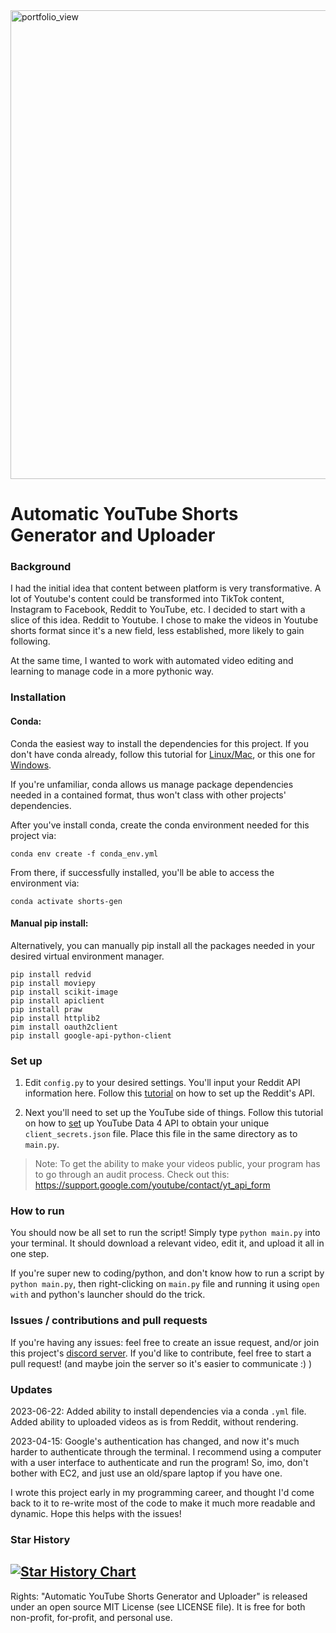 <img width="750" alt="portfolio_view" src="https://construyenpais.com/wp-content/uploads/YouTube-y-Reddit-las-redes-que-mas-crecieron-en-EE.UU-durante-la-pandemia.png">

# Automatic YouTube Shorts Generator and Uploader

### Background
I had the initial idea that content between platform is very transformative. A lot of Youtube's content could be transformed into TikTok content, Instagram to Facebook, Reddit to YouTube, etc. I decided to start with a slice of this idea. Reddit to Youtube. I chose to make the videos in Youtube shorts format since it's a new field, less established, more likely to gain following.

At the same time, I wanted to work with automated video editing and learning to manage code in a more pythonic way.

### Installation
#### Conda:
Conda the easiest way to install the dependencies for this project. If you don't have conda already, follow this tutorial for [Linux/Mac](https://www.youtube.com/watch?v=OH0E7FIHyQo), or this one for [Windows](https://www.youtube.com/watch?v=XCvgyvBFjyM).

If you're unfamiliar, conda allows us manage package dependencies needed in a contained format, thus won't class with other projects' dependencies.

After you've install conda, create the conda environment needed for this project via:
```
conda env create -f conda_env.yml
```

From there, if successfully installed, you'll be able to access the environment via:
```
conda activate shorts-gen
```

#### Manual pip install:
Alternatively, you can manually pip install all the packages needed in your desired virtual environment manager.
```
pip install redvid
pip install moviepy
pip install scikit-image
pip install apiclient
pip install praw
pip install httplib2
pim install oauth2client
pip install google-api-python-client
```

### Set up
1. Edit `config.py` to your desired settings. You'll input your Reddit API information here. Follow this [tutorial](https://youtu.be/NRgfgtzIhBQ?t=50) on how to set up the Reddit's API.

2. Next you'll need to set up the YouTube side of things. Follow this tutorial on how to [set](https://youtu.be/aFwZgth790Q) up YouTube Data 4 API to obtain your unique `client_secrets.json` file. Place this file in the same directory as to `main.py`.

>Note: To get the ability to make your videos public, your program has to go through an audit process. Check out this: https://support.google.com/youtube/contact/yt_api_form 

### How to run
You should now be all set to run the script! Simply type `python main.py` into your terminal. It should download a relevant video, edit it, and upload it all in one step.

If you're super new to coding/python, and don't know how to run a script by `python main.py`, then right-clicking on `main.py` file and running it using `open with` and python's launcher should do the trick.

### Issues / contributions and pull requests
If you're having any issues: feel free to create an issue request, and/or join this project's [discord server](https://discord.gg/tyxuTJtUKJ).
If you'd like to contribute, feel free to start a pull request! (and maybe join the server so it's easier to communicate :) )

### Updates
2023-06-22:
Added ability to install dependencies  via a conda `.yml` file.
Added ability to uploaded videos as is from Reddit, without rendering.

2023-04-15:
Google's authentication has changed, and now it's much harder to authenticate through the terminal. I recommend using a computer with a user interface to authenticate and run the program! So, imo, don't bother with EC2, and just use an old/spare laptop if you have one.

I wrote this project early in my programming career, and thought I'd come back to it to re-write most of the code to make it much more readable and dynamic. Hope this helps with the issues!

### Star History
[![Star History Chart](https://api.star-history.com/svg?repos=zackmawaldi/YouTube-shorts-generator&type=Date)](https://star-history.com/#zackmawaldi/YouTube-shorts-generator&Date)
-
Rights: "Automatic YouTube Shorts Generator and Uploader" is released under an open source MIT License (see LICENSE file). It is free for both non-profit, for-profit, and personal use.